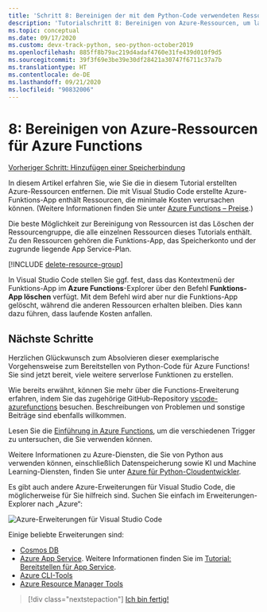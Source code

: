 ```yaml
---
title: 'Schritt 8: Bereinigen der mit dem Python-Code verwendeten Ressourcen in Azure Functions'
description: 'Tutorialschritt 8: Bereinigen von Azure-Ressourcen, um laufende Gebühren zu vermeiden'
ms.topic: conceptual
ms.date: 09/17/2020
ms.custom: devx-track-python, seo-python-october2019
ms.openlocfilehash: 885ff8b79ac219d4adaf4760e31fe439d010f9d5
ms.sourcegitcommit: 39f3f69e3be39e30df28421a30747f6711c37a7b
ms.translationtype: HT
ms.contentlocale: de-DE
ms.lasthandoff: 09/21/2020
ms.locfileid: "90832006"
---
```

# <a name="8-clean-up-azure-resources-for-azure-functions"></a>8: Bereinigen von Azure-Ressourcen für Azure Functions

[Vorheriger Schritt: Hinzufügen einer Speicherbindung](tutorial-vs-code-serverless-python-07.md)

In diesem Artikel erfahren Sie, wie Sie die in diesem Tutorial erstellten Azure-Ressourcen entfernen. Die mit Visual Studio Code erstellte Azure-Funktions-App enthält Ressourcen, die minimale Kosten verursachen können. (Weitere Informationen finden Sie unter [Azure Functions – Preise](https://azure.microsoft.com/pricing/details/functions/).)

Die beste Möglichkeit zur Bereinigung von Ressourcen ist das Löschen der Ressourcengruppe, die alle einzelnen Ressourcen dieses Tutorials enthält. Zu den Ressourcen gehören die Funktions-App, das Speicherkonto und der zugrunde liegende App Service-Plan.

[!INCLUDE [delete-resource-group](includes/delete-resource-group.md)]

In Visual Studio Code stellen Sie ggf. fest, dass das Kontextmenü der Funktions-App im **Azure Functions**-Explorer über den Befehl **Funktions-App löschen** verfügt. Mit dem Befehl wird aber nur die Funktions-App gelöscht, während die anderen Ressourcen erhalten bleiben. Dies kann dazu führen, dass laufende Kosten anfallen.

## <a name="next-steps"></a>Nächste Schritte

Herzlichen Glückwunsch zum Absolvieren dieser exemplarische Vorgehensweise zum Bereitstellen von Python-Code für Azure Functions! Sie sind jetzt bereit, viele weitere serverlose Funktionen zu erstellen.

Wie bereits erwähnt, können Sie mehr über die Functions-Erweiterung erfahren, indem Sie das zugehörige GitHub-Repository [vscode-azurefunctions](https://github.com/Microsoft/vscode-azurefunctions) besuchen. Beschreibungen von Problemen und sonstige Beiträge sind ebenfalls willkommen.

Lesen Sie die [Einführung in Azure Functions](/azure/azure-functions/functions-overview), um die verschiedenen Trigger zu untersuchen, die Sie verwenden können.

Weitere Informationen zu Azure-Diensten, die Sie von Python aus verwenden können, einschließlich Datenspeicherung sowie KI und Machine Learning-Diensten, finden Sie unter [Azure für Python-Cloudentwickler](./index.yml).

Es gibt auch andere Azure-Erweiterungen für Visual Studio Code, die möglicherweise für Sie hilfreich sind. Suchen Sie einfach im Erweiterungen-Explorer nach „Azure“:

![Azure-Erweiterungen für Visual Studio Code](media/tutorial-vs-code-serverless-python/azure-extensions-for-visual-studio-code.png)

Einige beliebte Erweiterungen sind:

- [Cosmos DB](https://marketplace.visualstudio.com/items?itemName=ms-azuretools.vscode-cosmosdb)
- [Azure App Service](https://marketplace.visualstudio.com/items?itemName=ms-azuretools.vscode-azureappservice). Weitere Informationen finden Sie im [Tutorial: Bereitstellen für App Service](tutorial-deploy-app-service-on-linux-01.md).
- [Azure CLI-Tools](https://marketplace.visualstudio.com/items?itemName=ms-vscode.azurecli)
- [Azure Resource Manager Tools](https://marketplace.visualstudio.com/items?itemName=msazurermtools.azurerm-vscode-tools)

> [!div class="nextstepaction"]
> [Ich bin fertig!](/python/azure/?preserve-view=true&view=azure-python)